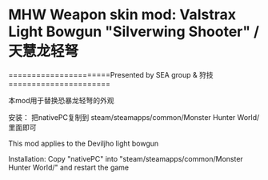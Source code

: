 ﻿# MHW Weapon skin mod: Valstrax Light Bowgun "Silverwing Shooter" / 天慧龙轻弩

======================Presented by SEA group & 狩技======================

本mod用于替换恐暴龙轻弩的外观

安装：
把nativePC复制到
steam/steamapps/common/Monster Hunter World/
里面即可

This mod applies to the Deviljho light bowgun

Installation: 
Copy "nativePC" into "steam/steamapps/common/Monster Hunter World/" and restart the game
